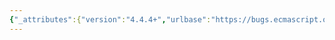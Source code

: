 ```yaml
---
{"_attributes":{"version":"4.4.4+","urlbase":"https://bugs.ecmascript.org/","maintainer":"dherman@mozilla.com"},"bug":{"bug_id":2393,"creation_ts":"2013-12-13 08:19:00 -0800","short_desc":"22.2.3.32 get % TypedArray%.prototype [ @@toStringTag ]: Unusual .name value","delta_ts":"2014-04-06 11:29:30 -0700","product":"Draft for 6th Edition","component":"technical issue","version":"Rev 21: November 8, 2013 Draft","rep_platform":"All","op_sys":"All","bug_status":"RESOLVED","resolution":"FIXED","priority":"Normal","bug_severity":"normal","everconfirmed":true,"reporter":{"uid":"andrebargull","name":"André Bargull"},"assigned_to":{"uid":"allen","name":"Allen Wirfs-Brock"},"long_desc":[{"commentid":6940,"comment_count":0,"who":{"uid":"andrebargull","name":"André Bargull"},"bug_when":"2013-12-13 08:19:45 -0800","thetext":"22.2.3.32 get % TypedArray%.prototype [ @@toStringTag ]:\n\n@@toStringTag is a get accessor property, but the .name does not include \"get\". Change from \"[Symbol.toStringTag]\" to \"get [Symbol.toStringTag]\" ?"},{"commentid":7329,"comment_count":1,"who":{"uid":"allen","name":"Allen Wirfs-Brock"},"bug_when":"2014-02-16 17:26:37 -0800","thetext":"fixed in rev23 editor's draft"},{"commentid":7518,"comment_count":2,"who":{"uid":"allen","name":"Allen Wirfs-Brock"},"bug_when":"2014-04-06 11:29:30 -0700","thetext":"fixed in rev23 draft"}]}}
---
```

